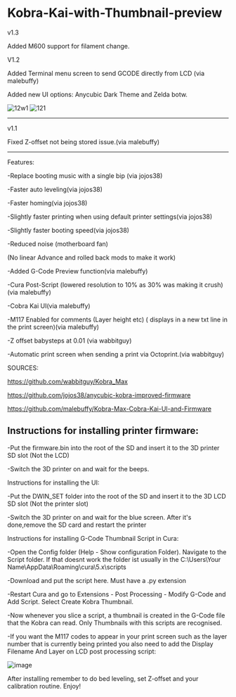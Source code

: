 # Kobra-Kai-with-Thumbnail-preview
v1.3

Added M600 support for filament change.

V1.2

Added Terminal menu screen to send GCODE directly from LCD (via malebuffy)

Added new UI options: Anycubic Dark Theme and Zelda botw.

![12w1](https://user-images.githubusercontent.com/116078892/229496903-855c0a31-1407-4904-86cf-3849d1e95249.jpg)      ![121](https://user-images.githubusercontent.com/116078892/229496925-5289a7b3-b8c4-4bb4-bf88-82c9ae8b0a4f.jpg)


************************************************************************

v1.1


Fixed Z-offset not being stored issue.(via malebuffy)

*************************************************************************
Features:


-Replace booting music with a single bip (via jojos38)

-Faster auto leveling(via jojos38)

-Faster homing(via jojos38)

-Slightly faster printing when using default printer settings(via jojos38)

-Slightly faster booting speed(via jojos38)

-Reduced noise (motherboard fan)

(No linear Advance and rolled back mods to make it work)

-Added G-Code Preview function(via malebuffy)

-Cura Post-Script (lowered resolution to 10% as 30% was making it crush)(via malebuffy)

-Cobra Kai UI(via malebuffy)

-M117 Enabled for comments (Layer height etc) ( displays in a new txt line in the print screen)(via malebuffy)

-Z offset babysteps at 0.01 (via wabbitguy)

-Automatic print screen when sending a print via Octoprint.(via wabbitguy)

SOURCES:

https://github.com/wabbitguy/Kobra_Max

https://github.com/jojos38/anycubic-kobra-improved-firmware

https://github.com/malebuffy/Kobra-Max-Cobra-Kai-UI-and-Firmware

<h2>Instructions for installing printer firmware:</h2>

-Put the firmware.bin into the root of the SD and insert it to the 3D printer SD slot (Not the LCD)

-Switch the 3D printer on and wait for the beeps.

Instructions for installing the UI:

-Put the DWIN_SET folder into the root of the SD and insert it to the 3D LCD SD slot (Not the printer slot)

-Switch the 3D printer on and wait for the blue screen. After it's done,remove the SD card and restart the printer

Instructions for installing G-Code Thumbnail Script in Cura:

-Open the Config folder (Help - Show configuration Folder). Navigate to the Script folder. If that doesnt work the folder ist usually in the C:\Users\Your Name\AppData\Roaming\cura\5.x\scripts

-Download and put the script here. Must have a .py extension

-Restart Cura and go to Extensions - Post Processing - Modify G-Code and Add Script. Select Create Kobra Thumbnail.

-Now whenever you slice a script, a thumbnail is created in the G-Code file that the Kobra can read. Only Thumbnails with this scripts are recognised.

-If you want the M117 codes to appear in your print screen such as the layer number that is currently being printed you also need to add the Display Filename And Layer on LCD post processing script:

![image](https://user-images.githubusercontent.com/116078892/230057957-8d03e84e-0af9-48f9-92a9-5296f5167feb.png)


After installing remember to do bed leveling, set Z-offset and your calibration routine. Enjoy!

